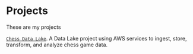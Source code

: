 # Projects

These are my projects

<div class="grid grid-cols-2">
  <div class="card">
    <a href="https://github.com/Jefersonalves/chess-data-lake"><code>Chess Data Lake</code></a>. A Data Lake project using AWS services to ingest, store, transform, and analyze chess game data.
  </div>
</div>